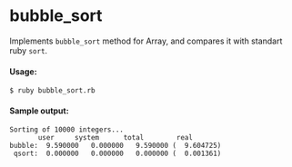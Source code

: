 # bubble_sort

Implements `bubble_sort` method for Array, and compares it with standart ruby `sort`.

#### Usage:
`$ ruby bubble_sort.rb`

#### Sample output:
``` 
Sorting of 10000 integers...
       user     system      total        real
bubble:  9.590000   0.000000   9.590000 (  9.604725)
 qsort:  0.000000   0.000000   0.000000 (  0.001361)
```
